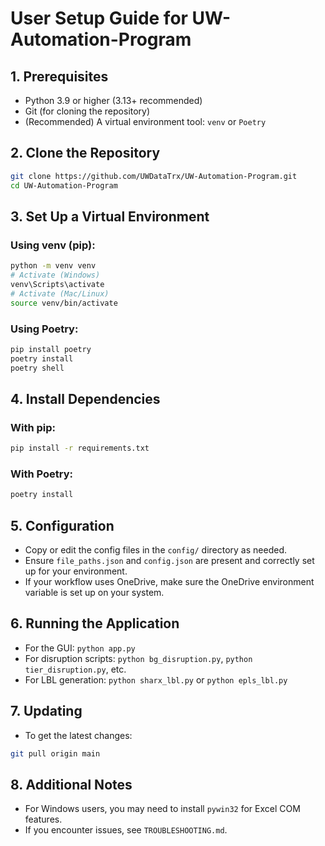 # User Setup Guide for UW-Automation-Program

## 1. Prerequisites
- Python 3.9 or higher (3.13+ recommended)
- Git (for cloning the repository)
- (Recommended) A virtual environment tool: `venv` or `Poetry`

## 2. Clone the Repository
```bash
git clone https://github.com/UWDataTrx/UW-Automation-Program.git
cd UW-Automation-Program
```

## 3. Set Up a Virtual Environment
### Using venv (pip):
```bash
python -m venv venv
# Activate (Windows)
venv\Scripts\activate
# Activate (Mac/Linux)
source venv/bin/activate
```

### Using Poetry:
```bash
pip install poetry
poetry install
poetry shell
```

## 4. Install Dependencies
### With pip:
```bash
pip install -r requirements.txt
```
### With Poetry:
```bash
poetry install
```

## 5. Configuration
- Copy or edit the config files in the `config/` directory as needed.
- Ensure `file_paths.json` and `config.json` are present and correctly set up for your environment.
- If your workflow uses OneDrive, make sure the OneDrive environment variable is set up on your system.

## 6. Running the Application
- For the GUI: `python app.py`
- For disruption scripts: `python bg_disruption.py`, `python tier_disruption.py`, etc.
- For LBL generation: `python sharx_lbl.py` or `python epls_lbl.py`

## 7. Updating
- To get the latest changes:
```bash
git pull origin main
```

## 8. Additional Notes
- For Windows users, you may need to install `pywin32` for Excel COM features.
- If you encounter issues, see `TROUBLESHOOTING.md`.
